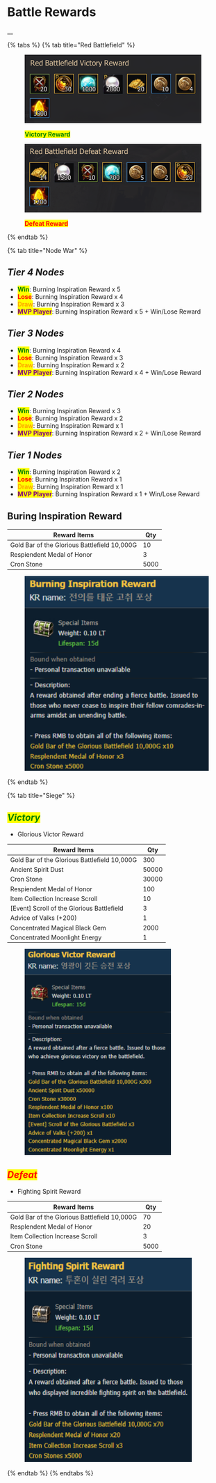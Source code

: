 # Battle Rewards

__

{% tabs %}
{% tab title="Red Battlefield" %}
<figure><img src="../.gitbook/assets/QQ截图20221102151805.png" alt=""><figcaption><p><mark style="color:green;"><strong>Victory Reward</strong></mark></p></figcaption></figure>





<figure><img src="../.gitbook/assets/QQ截图20221103010426.png" alt=""><figcaption><p><mark style="color:red;"><strong>Defeat Reward</strong></mark></p></figcaption></figure>
{% endtab %}

{% tab title="Node War" %}
## _Tier 4 Nodes_

* <mark style="color:green;">**Win**</mark>: Burning Inspiration Reward x 5
* <mark style="color:red;">**Lose**</mark>: Burning Inspiration Reward x 4
* <mark style="color:orange;">**Draw**</mark>: Burning Inspiration Reward x 3
* <mark style="color:purple;">**MVP Player**</mark>: Burning Inspiration Reward x 5 + Win/Lose Reward

## _Tier 3 Nodes_

* <mark style="color:green;">**Win**</mark>: Burning Inspiration Reward x 4
* <mark style="color:red;">**Lose**</mark>: Burning Inspiration Reward x 3
* <mark style="color:orange;">**Draw**</mark>: Burning Inspiration Reward x 2
* <mark style="color:purple;">**MVP Player**</mark>: Burning Inspiration Reward x 4 + Win/Lose Reward

## _Tier 2 Nodes_

* <mark style="color:green;">**Win**</mark>: Burning Inspiration Reward x 3
* <mark style="color:red;">**Lose**</mark>: Burning Inspiration Reward x 2
* <mark style="color:orange;">**Draw**</mark>: Burning Inspiration Reward x 1
* <mark style="color:purple;">**MVP Player**</mark>: Burning Inspiration Reward x 2 + Win/Lose Reward

## _Tier 1 Nodes_

* <mark style="color:green;">**Win**</mark>: Burning Inspiration Reward x 2
* <mark style="color:red;">**Lose**</mark>: Burning Inspiration Reward x 1
* <mark style="color:orange;">**Draw**</mark>: Burning Inspiration Reward x 1
* <mark style="color:purple;">**MVP Player**</mark>: Burning Inspiration Reward x 1 + Win/Lose Reward

###

## Buring Inspiration Reward

| Reward Items                                 | Qty  |
| -------------------------------------------- | ---- |
| Gold Bar of the Glorious Battlefield 10,000G | 10   |
| Respiendent Medal of Honor                   | 3    |
| Cron Stone                                   | 5000 |

<figure><img src="../.gitbook/assets/QQ截图20221102140855.png" alt=""><figcaption></figcaption></figure>
{% endtab %}

{% tab title="Siege" %}
## _<mark style="color:green;">Victory</mark>_

* Glorious Victor Reward

| Reward Items                                 | Qty   |
| -------------------------------------------- | ----- |
| Gold Bar of the Glorious Battlefield 10,000G | 300   |
| Ancient Spirit Dust                          | 50000 |
| Cron Stone                                   | 30000 |
| Respiendent Medal of Honor                   | 100   |
| Item Collection Increase Scroll              | 10    |
| \[Event] Scroll of the Glorious Battlefield  | 3     |
| Advice of Valks (+200)                       | 1     |
| Concentrated Magical Black Gem               | 2000  |
| Concentrated Moonlight Energy                | 1     |

<figure><img src="../.gitbook/assets/QQ截图20221102144434.png" alt=""><figcaption></figcaption></figure>



## _<mark style="color:red;">Defeat</mark>_

* Fighting Spirit Reward

| Reward Items                                 | Qty  |
| -------------------------------------------- | ---- |
| Gold Bar of the Glorious Battlefield 10,000G | 70   |
| Resplendent Medal of Honor                   | 20   |
| Item Collection Increase Scroll              | 3    |
| Cron Stone                                   | 5000 |

<figure><img src="../.gitbook/assets/QQ截图20221102144425.png" alt=""><figcaption></figcaption></figure>
{% endtab %}
{% endtabs %}
